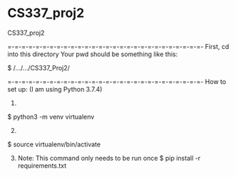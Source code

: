 # CS337_proj2
CS337_proj2


=-=-=-=-=-=-=-=-=-=-=-=-=-=-=-=-=-=-=-=-=-=-=-=-=-=-=-=-
First, cd into this directory
Your pwd should be something like this: 

$ /.../.../CS337_Proj2/

=-=-=-=-=-=-=-=-=-=-=-=-=-=-=-=-=-=-=-=-=-=-=-=-=-=-=-=-
How to set up: (I am using Python 3.7.4)

1.
$ python3 -m venv virtualenv

2.
$ source virtualenv/bin/activate

3. Note: This command only needs to be run once
$ pip install -r requirements.txt